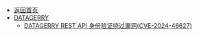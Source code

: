 - [返回首页](/)
- [DATAGERRY](DATAGERRY/)
  - [DATAGERRY REST API 身份验证绕过漏洞(CVE-2024-46627)](DATAGERRY/DATAGERRY%20REST%20API%20身份验证绕过漏洞(CVE-2024-46627).md)
